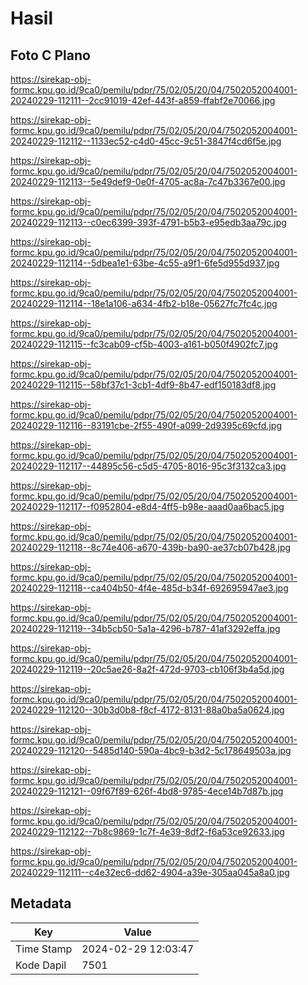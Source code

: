 # Hasil

## Foto C Plano

https://sirekap-obj-formc.kpu.go.id/9ca0/pemilu/pdpr/75/02/05/20/04/7502052004001-20240229-112111--2cc91019-42ef-443f-a859-ffabf2e70066.jpg

https://sirekap-obj-formc.kpu.go.id/9ca0/pemilu/pdpr/75/02/05/20/04/7502052004001-20240229-112112--1133ec52-c4d0-45cc-9c51-3847f4cd6f5e.jpg

https://sirekap-obj-formc.kpu.go.id/9ca0/pemilu/pdpr/75/02/05/20/04/7502052004001-20240229-112113--5e49def9-0e0f-4705-ac8a-7c47b3367e00.jpg

https://sirekap-obj-formc.kpu.go.id/9ca0/pemilu/pdpr/75/02/05/20/04/7502052004001-20240229-112113--c0ec6399-393f-4791-b5b3-e95edb3aa79c.jpg

https://sirekap-obj-formc.kpu.go.id/9ca0/pemilu/pdpr/75/02/05/20/04/7502052004001-20240229-112114--5dbea1e1-63be-4c55-a9f1-6fe5d955d937.jpg

https://sirekap-obj-formc.kpu.go.id/9ca0/pemilu/pdpr/75/02/05/20/04/7502052004001-20240229-112114--18e1a106-a634-4fb2-b18e-05627fc7fc4c.jpg

https://sirekap-obj-formc.kpu.go.id/9ca0/pemilu/pdpr/75/02/05/20/04/7502052004001-20240229-112115--fc3cab09-cf5b-4003-a161-b050f4902fc7.jpg

https://sirekap-obj-formc.kpu.go.id/9ca0/pemilu/pdpr/75/02/05/20/04/7502052004001-20240229-112115--58bf37c1-3cb1-4df9-8b47-edf150183df8.jpg

https://sirekap-obj-formc.kpu.go.id/9ca0/pemilu/pdpr/75/02/05/20/04/7502052004001-20240229-112116--83191cbe-2f55-490f-a099-2d9395c69cfd.jpg

https://sirekap-obj-formc.kpu.go.id/9ca0/pemilu/pdpr/75/02/05/20/04/7502052004001-20240229-112117--44895c56-c5d5-4705-8016-95c3f3132ca3.jpg

https://sirekap-obj-formc.kpu.go.id/9ca0/pemilu/pdpr/75/02/05/20/04/7502052004001-20240229-112117--f0952804-e8d4-4ff5-b98e-aaad0aa6bac5.jpg

https://sirekap-obj-formc.kpu.go.id/9ca0/pemilu/pdpr/75/02/05/20/04/7502052004001-20240229-112118--8c74e406-a670-439b-ba90-ae37cb07b428.jpg

https://sirekap-obj-formc.kpu.go.id/9ca0/pemilu/pdpr/75/02/05/20/04/7502052004001-20240229-112118--ca404b50-4f4e-485d-b34f-692695947ae3.jpg

https://sirekap-obj-formc.kpu.go.id/9ca0/pemilu/pdpr/75/02/05/20/04/7502052004001-20240229-112119--34b5cb50-5a1a-4296-b787-41af3292effa.jpg

https://sirekap-obj-formc.kpu.go.id/9ca0/pemilu/pdpr/75/02/05/20/04/7502052004001-20240229-112119--20c5ae26-8a2f-472d-9703-cb106f3b4a5d.jpg

https://sirekap-obj-formc.kpu.go.id/9ca0/pemilu/pdpr/75/02/05/20/04/7502052004001-20240229-112120--30b3d0b8-f8cf-4172-8131-88a0ba5a0624.jpg

https://sirekap-obj-formc.kpu.go.id/9ca0/pemilu/pdpr/75/02/05/20/04/7502052004001-20240229-112120--5485d140-590a-4bc9-b3d2-5c178649503a.jpg

https://sirekap-obj-formc.kpu.go.id/9ca0/pemilu/pdpr/75/02/05/20/04/7502052004001-20240229-112121--09f67f89-626f-4bd8-9785-4ece14b7d87b.jpg

https://sirekap-obj-formc.kpu.go.id/9ca0/pemilu/pdpr/75/02/05/20/04/7502052004001-20240229-112122--7b8c9869-1c7f-4e39-8df2-f6a53ce92633.jpg

https://sirekap-obj-formc.kpu.go.id/9ca0/pemilu/pdpr/75/02/05/20/04/7502052004001-20240229-112111--c4e32ec6-dd62-4904-a39e-305aa045a8a0.jpg


## Metadata

| Key        | Value               |
| ---------- | ------------------- |
| Time Stamp | 2024-02-29 12:03:47 |
| Kode Dapil | 7501                |



